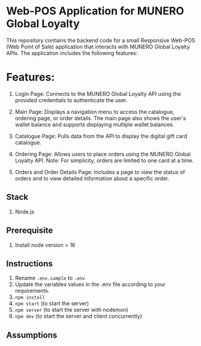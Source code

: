 # Web-POS Application for MUNERO Global Loyalty

This repository contains the backend code for a small Responsive Web-POS (Web Point of Sale) application that interacts with MUNERO Global Loyalty APIs. The application includes the following features:

# Features:

1. Login Page:
   Connects to the MUNERO Global Loyalty API using the provided credentials to authenticate the user.

2. Main Page:
   Displays a navigation menu to access the catalogue, ordering page, or order details. The main page also shows the user's wallet balance and supports displaying multiple wallet balances.

3. Catalogue Page:
   Pulls data from the API to display the digital gift card catalogue.

4. Ordering Page:
   Allows users to place orders using the MUNERO Global Loyalty API.
   Note: For simplicity, orders are limited to one card at a time.

5. Orders and Order Details Page:
   Includes a page to view the status of orders and to view detailed information about a specific order.

## Stack

1. Node.js

## Prerequisite

1. Install node version > 16

## Instructions

1. Rename `.env.sample` to `.env`
2. Update the variables values in the .env file according to your requirements.
3. `npm install`
4. `npm start` (to start the server)
5. `npm server` (to start the server with nodemon)
6. `npm dev` (to start the server and client concurrently)

## Assumptions
